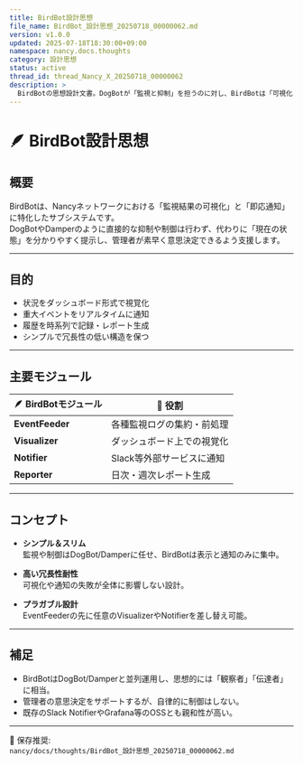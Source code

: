 ```yaml
---
title: BirdBot設計思想
file_name: BirdBot_設計思想_20250718_00000062.md
version: v1.0.0
updated: 2025-07-18T18:30:00+09:00
namespace: nancy.docs.thoughts
category: 設計思想
status: active
thread_id: thread_Nancy_X_20250718_00000062
description: >
  BirdBotの思想設計文書。DogBotが「監視と抑制」を担うのに対し、BirdBotは「可視化と通知」に特化した軽量モジュール群として、全体の状態を俯瞰し、ステークホルダーに即座に状況を伝える役割を担う。
---
```


# 🪶 BirdBot設計思想

## 概要
BirdBotは、Nancyネットワークにおける「監視結果の可視化」と「即応通知」に特化したサブシステムです。  
DogBotやDamperのように直接的な抑制や制御は行わず、代わりに「現在の状態」を分かりやすく提示し、管理者が素早く意思決定できるよう支援します。

---

## 目的
- 状況をダッシュボード形式で視覚化
- 重大イベントをリアルタイムに通知
- 履歴を時系列で記録・レポート生成
- シンプルで冗長性の低い構造を保つ

---

## 主要モジュール
| 🪶 **BirdBotモジュール**   | 📝 **役割** |
|-----------------------------|-------------|
| **EventFeeder**            | 各種監視ログの集約・前処理 |
| **Visualizer**             | ダッシュボード上での視覚化 |
| **Notifier**               | Slack等外部サービスに通知 |
| **Reporter**               | 日次・週次レポート生成 |

---

## コンセプト
- **シンプル＆スリム**  
  監視や制御はDogBot/Damperに任せ、BirdBotは表示と通知のみに集中。
  
- **高い冗長性耐性**  
  可視化や通知の失敗が全体に影響しない設計。
  
- **プラガブル設計**  
  EventFeederの先に任意のVisualizerやNotifierを差し替え可能。

---

## 補足
- BirdBotはDogBot/Damperと並列運用し、思想的には「観察者」「伝達者」に相当。
- 管理者の意思決定をサポートするが、自律的に制御はしない。
- 既存のSlack NotifierやGrafana等のOSSとも親和性が高い。

---

📄 保存推奨:  
`nancy/docs/thoughts/BirdBot_設計思想_20250718_00000062.md`

